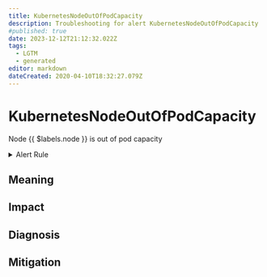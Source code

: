 ```yaml
---
title: KubernetesNodeOutOfPodCapacity
description: Troubleshooting for alert KubernetesNodeOutOfPodCapacity
#published: true
date: 2023-12-12T21:12:32.022Z
tags: 
  - LGTM
  - generated
editor: markdown
dateCreated: 2020-04-10T18:32:27.079Z
---
```


# KubernetesNodeOutOfPodCapacity

Node {{ $labels.node }} is out of pod capacity

<details>
  <summary>Alert Rule</summary>

{{% rule "kubernetes/kubestate-exporter.yml" "KubernetesNodeOutOfPodCapacity" %}}

{{% comment %}}

```yaml
alert: KubernetesNodeOutOfPodCapacity
expr: sum by (node) ((kube_pod_status_phase{phase="Running"} == 1) + on(uid, instance) group_left(node) (0 * kube_pod_info{pod_template_hash=""})) / sum by (node) (kube_node_status_allocatable{resource="pods"}) * 100 > 90
for: 2m
labels:
    severity: warning
annotations:
    summary: Kubernetes Node out of pod capacity (instance {{ $labels.instance }})
    description: |-
        Node {{ $labels.node }} is out of pod capacity
          VALUE = {{ $value }}
          LABELS = {{ $labels }}
    runbook: https://github.com/srerun/prometheus-alerts/blob/main/content/runbooks/kubestate-exporter/KubernetesNodeOutOfPodCapacity.md

```

{{% /comment %}}

</details>


## Meaning
[//]: # "Short paragraph that explains what the alert means"


## Impact
[//]: # "What could / will happen if the alert is not addressed"



## Diagnosis
[//]: # "Steps to take to identify the cause of the problem"



## Mitigation
[//]: # "The steps necessary to resolve the alert"
